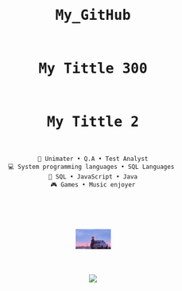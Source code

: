 <div align="center">
<br><br>
<pre>

# My_GitHub
# My Tittle 300
# My Tittle 2



    💼 Unimater • Q.A • Test Analyst
    💻 System programming languages • SQL Languages 
    📖 SQL • JavaScript • Java
    🎮 Games • Music enjoyer
</pre>
<br><br>
<img src="https://github.com/eiq03/Henrique-Granella-Nascimento/blob/main/Steam%20Workshop__Anime%20Snow%20on%20a%20pink%20sunset%20_%20Enhanced%20Version%20%5BAnimated%5D.gif" height="40" />
<br><br><br>

[![](https://img.shields.io/badge/linkedin-0a66c2)](https://www.linkedin.com/in/henriquegdon/)
